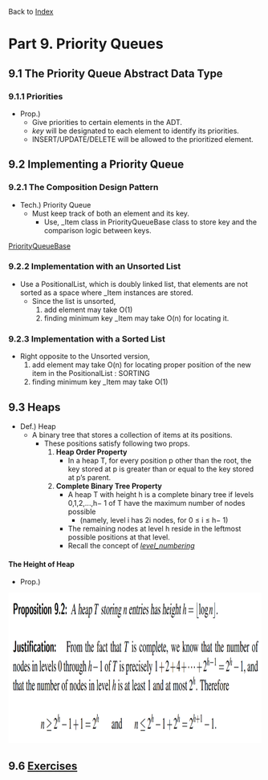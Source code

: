 <div>
    <p>
        Back to <a href="https://github.com/JoonHyeok-hozy-Kim/datastructure_and_algorithm_in_python#readme">Index</a>
    </p>
</div>

# Part 9. Priority Queues
## 9.1 The Priority Queue Abstract Data Type
### 9.1.1 Priorities
* Prop.)
  * Give priorities to certain elements in the ADT.
  * _key_ will be designated to each element to identify its priorities.
  * INSERT/UPDATE/DELETE will be allowed to the prioritized element.

## 9.2 Implementing a Priority Queue
### 9.2.1 The Composition Design Pattern
* Tech.) Priority Queue
  * Must keep track of both an element and its key.
    * Use, _Item class in PriorityQueueBase class to store key and the comparison logic between keys.
<p>
    <a href="https://github.com/JoonHyeok-hozy-Kim/datastructure_and_algorithm_in_python/blob/main/DataStructures/priority_queues.py">PriorityQueueBase</a>
</p>

### 9.2.2 Implementation with an Unsorted List
* Use a PositionalList, which is doubly linked list, that elements are not sorted as a space where _Item instances are stored.
  * Since the list is unsorted,
    1. add element may take O(1)
    2. finding minimum key _Item may take O(n) for locating it.

### 9.2.3 Implementation with a Sorted List
* Right opposite to the Unsorted version,
  1. add element may take O(n) for locating proper position of the new item in the PositionalList : SORTING
  2. finding minimum key _Item may take O(1)

## 9.3 Heaps
* Def.) Heap
  * A binary tree that stores a collection of items at its positions.
    * These positions satisfy following two props.
      1. __Heap Order Property__
         * In a heap T, for every position p other than the root, the key stored at p is greater than or equal to the key stored at p’s parent.
      2. __Complete Binary Tree Property__
         * A heap T with height h is a complete binary tree if levels 0,1,2,...,h− 1 of T have the maximum number of nodes possible
           * (namely, level i has 2i nodes, for 0 ≤ i ≤ h− 1) 
         * The remaining nodes at level h reside in the leftmost possible positions at that level.
         * Recall the concept of <a href="https://github.com/JoonHyeok-hozy-Kim/datastructure_and_algorithm_in_python/blob/main/Part08_Trees/part08_00_trees.md#tech-how">_level_numbering_</a>

#### The Height of Heap
* Prop.) 
<p align="start">
<img src="https://github.com/JoonHyeok-hozy-Kim/datastructure_and_algorithm_in_python/blob/main/Part09_Priority_Queues/images/09_03_01_height_of_a_heap.png" style="height: 300px;"></img><br/>
</p>


## 9.6 <a href="https://github.com/JoonHyeok-hozy-Kim/datastructure_and_algorithm_in_python/blob/main/Part09_Priority_Queues/part09_06_exercises.md">Exercises</a>
